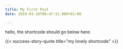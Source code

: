 ```yaml
---
title: My First Post
date: 2019-03-26T08:47:11.000+01:00

---
```

hello, the shortcode should go below here:

{{< success-story-quote title="my lovely shortcode" >}}